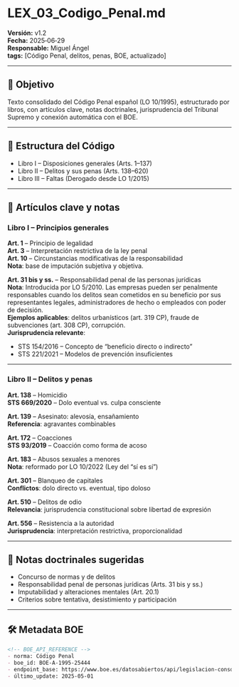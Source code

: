 # LEX_03_Codigo_Penal.md  
**Versión:** v1.2  
**Fecha:** 2025‑06‑29  
**Responsable:** Miguel Ángel  
**tags:** [Código Penal, delitos, penas, BOE, actualizado]

---

## 📘 Objetivo

Texto consolidado del Código Penal español (LO 10/1995), estructurado por libros, con artículos clave, notas doctrinales, jurisprudencia del Tribunal Supremo y conexión automática con el BOE.

---

## 📖 Estructura del Código

- Libro I – Disposiciones generales (Arts. 1–137)  
- Libro II – Delitos y sus penas (Arts. 138–620)  
- Libro III – Faltas (Derogado desde LO 1/2015)

---

## 📌 Artículos clave y notas

### Libro I – Principios generales

**Art. 1** – Principio de legalidad  
**Art. 3** – Interpretación restrictiva de la ley penal  
**Art. 10** – Circunstancias modificativas de la responsabilidad  
**Nota**: base de imputación subjetiva y objetiva.

**Art. 31 bis y ss.** – Responsabilidad penal de las personas jurídicas  
**Nota**: Introducida por LO 5/2010. Las empresas pueden ser penalmente responsables cuando los delitos sean cometidos en su beneficio por sus representantes legales, administradores de hecho o empleados con poder de decisión.  
**Ejemplos aplicables**: delitos urbanísticos (art. 319 CP), fraude de subvenciones (art. 308 CP), corrupción.  
**Jurisprudencia relevante**:  
- STS 154/2016 – Concepto de “beneficio directo o indirecto”  
- STS 221/2021 – Modelos de prevención insuficientes

---

### Libro II – Delitos y penas

**Art. 138** – Homicidio  
**STS 669/2020** – Dolo eventual vs. culpa consciente

**Art. 139** – Asesinato: alevosía, ensañamiento  
**Referencia**: agravantes combinables

**Art. 172** – Coacciones  
**STS 93/2019** – Coacción como forma de acoso

**Art. 183** – Abusos sexuales a menores  
**Nota**: reformado por LO 10/2022 (Ley del “sí es sí”)

**Art. 301** – Blanqueo de capitales  
**Conflictos**: dolo directo vs. eventual, tipo doloso

**Art. 510** – Delitos de odio  
**Relevancia**: jurisprudencia constitucional sobre libertad de expresión

**Art. 556** – Resistencia a la autoridad  
**Jurisprudencia**: interpretación restrictiva, proporcionalidad

---

## 🧠 Notas doctrinales sugeridas

- Concurso de normas y de delitos  
- Responsabilidad penal de personas jurídicas (Arts. 31 bis y ss.)  
- Imputabilidad y alteraciones mentales (Art. 20.1)  
- Criterios sobre tentativa, desistimiento y participación

---

## 🛠️ Metadata BOE

```markdown
<!-- BOE_API_REFERENCE -->
- norma: Código Penal
- boe_id: BOE-A-1995-25444
- endpoint_base: https://www.boe.es/datosabiertos/api/legislacion-consolidada/id/BOE-A-1995-25444/texto/bloque/
- último_update: 2025-05-01
